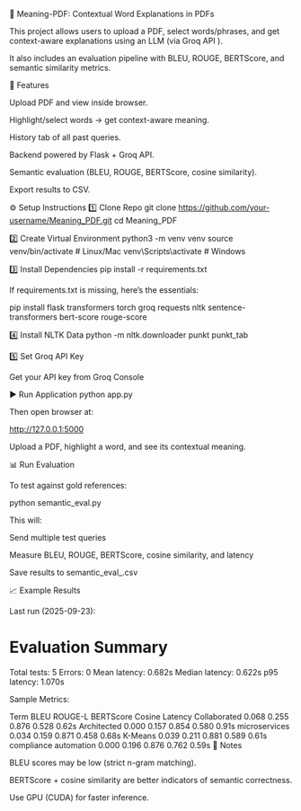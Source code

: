 📘 Meaning-PDF: Contextual Word Explanations in PDFs

This project allows users to upload a PDF, select words/phrases, and get context-aware explanations using an LLM (via Groq API
).

It also includes an evaluation pipeline with BLEU, ROUGE, BERTScore, and semantic similarity metrics.

🚀 Features

Upload PDF and view inside browser.

Highlight/select words → get context-aware meaning.

History tab of all past queries.

Backend powered by Flask + Groq API.

Semantic evaluation (BLEU, ROUGE, BERTScore, cosine similarity).

Export results to CSV.

⚙️ Setup Instructions
1️⃣ Clone Repo
git clone https://github.com/your-username/Meaning_PDF.git
cd Meaning_PDF

2️⃣ Create Virtual Environment
python3 -m venv venv
source venv/bin/activate   # Linux/Mac
venv\Scripts\activate      # Windows

3️⃣ Install Dependencies
pip install -r requirements.txt


If requirements.txt is missing, here’s the essentials:

pip install flask transformers torch groq requests nltk sentence-transformers bert-score rouge-score

4️⃣ Install NLTK Data
python -m nltk.downloader punkt punkt_tab

5️⃣ Set Groq API Key

Get your API key from Groq Console


▶️ Run Application
python app.py


Then open browser at:

http://127.0.0.1:5000


Upload a PDF, highlight a word, and see its contextual meaning.

📊 Run Evaluation

To test against gold references:

python semantic_eval.py


This will:

Send multiple test queries

Measure BLEU, ROUGE, BERTScore, cosine similarity, and latency

Save results to semantic_eval_<timestamp>.csv

📈 Example Results

Last run (2025-09-23):

Evaluation Summary
==================================================
Total tests: 5
Errors: 0
Mean latency: 0.682s
Median latency: 0.622s
p95 latency: 1.070s


Sample Metrics:

Term	BLEU	ROUGE-L	BERTScore	Cosine	Latency
Collaborated	0.068	0.255	0.876	0.528	0.62s
Architected	0.000	0.157	0.854	0.580	0.91s
microservices	0.034	0.159	0.871	0.458	0.68s
K-Means	0.039	0.211	0.881	0.589	0.61s
compliance automation	0.000	0.196	0.876	0.762	0.59s
📝 Notes

BLEU scores may be low (strict n-gram matching).

BERTScore + cosine similarity are better indicators of semantic correctness.

Use GPU (CUDA) for faster inference.
